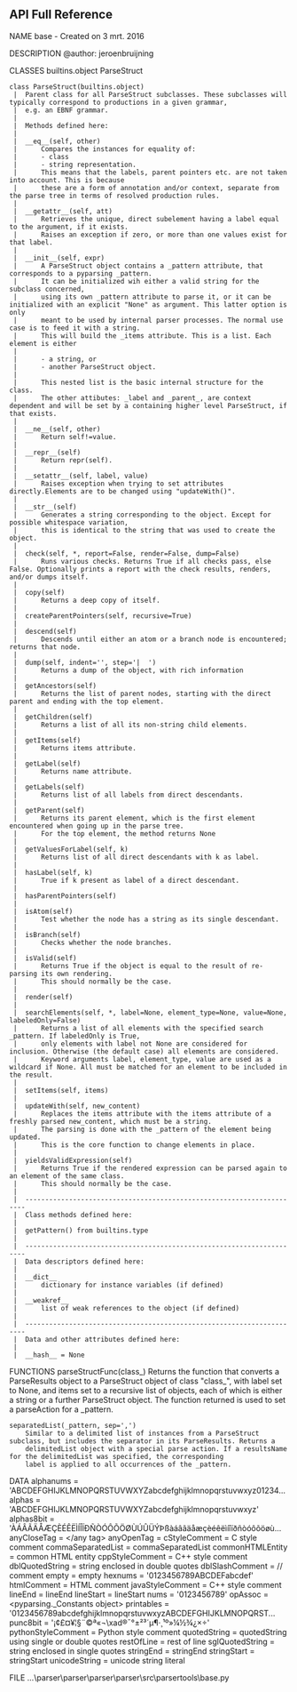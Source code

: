 ## API Full Reference



NAME
    base - Created on 3 mrt. 2016

DESCRIPTION
    @author: jeroenbruijning

CLASSES
    builtins.object
        ParseStruct
    
    class ParseStruct(builtins.object)
     |  Parent class for all ParseStruct subclasses. These subclasses will typically correspond to productions in a given grammar,
     |  e.g. an EBNF grammar.
     |  
     |  Methods defined here:
     |  
     |  __eq__(self, other)
     |      Compares the instances for equality of:
     |      - class
     |      - string representation.
     |      This means that the labels, parent pointers etc. are not taken into account. This is because
     |      these are a form of annotation and/or context, separate from the parse tree in terms of resolved production rules.
     |  
     |  __getattr__(self, att)
     |      Retrieves the unique, direct subelement having a label equal to the argument, if it exists.
     |      Raises an exception if zero, or more than one values exist for that label.
     |  
     |  __init__(self, expr)
     |      A ParseStruct object contains a _pattern attribute, that corresponds to a pyparsing _pattern.
     |      It can be initialized wih either a valid string for the subclass concerned,
     |      using its own _pattern attribute to parse it, or it can be initialized with an explicit "None" as argument. This latter option is only
     |      meant to be used by internal parser processes. The normal use case is to feed it with a string.
     |      This will build the _items attribute. This is a list. Each element is either
     |      
     |      - a string, or
     |      - another ParseStruct object.
     |      
     |      This nested list is the basic internal structure for the class.
     |      The other attibutes: _label and _parent_, are context dependent and will be set by a containing higher level ParseStruct, if that exists.
     |  
     |  __ne__(self, other)
     |      Return self!=value.
     |  
     |  __repr__(self)
     |      Return repr(self).
     |  
     |  __setattr__(self, label, value)
     |      Raises exception when trying to set attributes directly.Elements are to be changed using "updateWith()".
     |  
     |  __str__(self)
     |      Generates a string corresponding to the object. Except for possible whitespace variation, 
     |      this is identical to the string that was used to create the object.
     |  
     |  check(self, *, report=False, render=False, dump=False)
     |      Runs various checks. Returns True if all checks pass, else False. Optionally prints a report with the check results, renders, and/or dumps itself.
     |  
     |  copy(self)
     |      Returns a deep copy of itself.
     |  
     |  createParentPointers(self, recursive=True)
     |  
     |  descend(self)
     |      Descends until either an atom or a branch node is encountered; returns that node.
     |  
     |  dump(self, indent='', step='|  ')
     |      Returns a dump of the object, with rich information
     |  
     |  getAncestors(self)
     |      Returns the list of parent nodes, starting with the direct parent and ending with the top element.
     |  
     |  getChildren(self)
     |      Returns a list of all its non-string child elements.
     |  
     |  getItems(self)
     |      Returns items attribute.
     |  
     |  getLabel(self)
     |      Returns name attribute.
     |  
     |  getLabels(self)
     |      Returns list of all labels from direct descendants.
     |  
     |  getParent(self)
     |      Returns its parent element, which is the first element encountered when going up in the parse tree.
     |      For the top element, the method returns None
     |  
     |  getValuesForLabel(self, k)
     |      Returns list of all direct descendants with k as label.
     |  
     |  hasLabel(self, k)
     |      True if k present as label of a direct descendant.
     |  
     |  hasParentPointers(self)
     |  
     |  isAtom(self)
     |      Test whether the node has a string as its single descendant.
     |  
     |  isBranch(self)
     |      Checks whether the node branches.
     |  
     |  isValid(self)
     |      Returns True if the object is equal to the result of re-parsing its own rendering.
     |      This should normally be the case.
     |  
     |  render(self)
     |  
     |  searchElements(self, *, label=None, element_type=None, value=None, labeledOnly=False)
     |      Returns a list of all elements with the specified search _pattern. If labeledOnly is True,
     |      only elements with label not None are considered for inclusion. Otherwise (the default case) all elements are considered.
     |      Keyword arguments label, element_type, value are used as a wildcard if None. All must be matched for an element to be included in the result.
     |  
     |  setItems(self, items)
     |  
     |  updateWith(self, new_content)
     |      Replaces the items attribute with the items attribute of a freshly parsed new_content, which must be a string.
     |      The parsing is done with the _pattern of the element being updated.
     |      This is the core function to change elements in place.
     |  
     |  yieldsValidExpression(self)
     |      Returns True if the rendered expression can be parsed again to an element of the same class.
     |      This should normally be the case.
     |  
     |  ----------------------------------------------------------------------
     |  Class methods defined here:
     |  
     |  getPattern() from builtins.type
     |  
     |  ----------------------------------------------------------------------
     |  Data descriptors defined here:
     |  
     |  __dict__
     |      dictionary for instance variables (if defined)
     |  
     |  __weakref__
     |      list of weak references to the object (if defined)
     |  
     |  ----------------------------------------------------------------------
     |  Data and other attributes defined here:
     |  
     |  __hash__ = None

FUNCTIONS
    parseStructFunc(class_)
        Returns the function that converts a ParseResults object to a ParseStruct object of class "class_", with label set to None, and
        items set to a recursive list of objects, each of which is either a string or a further ParseStruct object.
        The function returned is used to set a parseAction for a _pattern.
    
    separatedList(_pattern, sep=',')
        Similar to a delimited list of instances from a ParseStruct subclass, but includes the separator in its ParseResults. Returns a 
        delimitedList object with a special parse action. If a resultsName for the delimitedList was specified, the corresponding
        label is applied to all occurrences of the _pattern.

DATA
    alphanums = 'ABCDEFGHIJKLMNOPQRSTUVWXYZabcdefghijklmnopqrstuvwxyz01234...
    alphas = 'ABCDEFGHIJKLMNOPQRSTUVWXYZabcdefghijklmnopqrstuvwxyz'
    alphas8bit = 'ÀÁÂÃÄÅÆÇÈÉÊËÌÍÎÏÐÑÒÓÔÕÖØÙÚÛÜÝÞßàáâãäåæçèéêëìíîïðñòóôõöøù...
    anyCloseTag = </any tag>
    anyOpenTag = <any tag>
    cStyleComment = C style comment
    commaSeparatedList = commaSeparatedList
    commonHTMLEntity = common HTML entity
    cppStyleComment = C++ style comment
    dblQuotedString = string enclosed in double quotes
    dblSlashComment = // comment
    empty = empty
    hexnums = '0123456789ABCDEFabcdef'
    htmlComment = HTML comment
    javaStyleComment = C++ style comment
    lineEnd = lineEnd
    lineStart = lineStart
    nums = '0123456789'
    opAssoc = <pyparsing._Constants object>
    printables = '0123456789abcdefghijklmnopqrstuvwxyzABCDEFGHIJKLMNOPQRST...
    punc8bit = '¡¢£¤¥¦§¨©ª«¬\xad®¯°±²³´µ¶·¸¹º»¼½¾¿×÷'
    pythonStyleComment = Python style comment
    quotedString = quotedString using single or double quotes
    restOfLine = rest of line
    sglQuotedString = string enclosed in single quotes
    stringEnd = stringEnd
    stringStart = stringStart
    unicodeString = unicode string literal

FILE
    ...\parser\parser\parser\parser\src\parsertools\base.py


